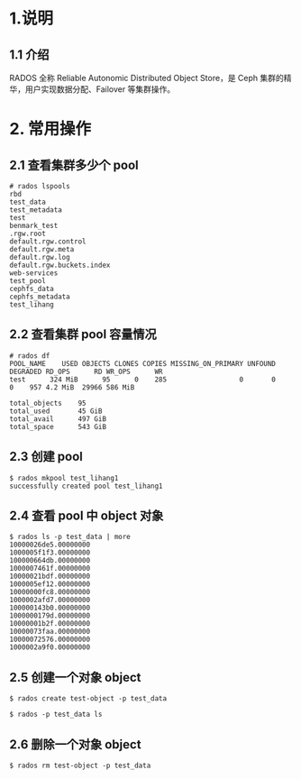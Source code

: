 # 1.说明
## 1.1 介绍
RADOS 全称 Reliable Autonomic Distributed Object Store，是 Ceph 集群的精华，用户实现数据分配、Failover 等集群操作。

# 2. 常用操作
## 2.1 查看集群多少个 pool
```plain
# rados lspools
rbd
test_data
test_metadata
test
benmark_test
.rgw.root
default.rgw.control
default.rgw.meta
default.rgw.log
default.rgw.buckets.index
web-services
test_pool
cephfs_data
cephfs_metadata
test_lihang
```

## 2.2 查看集群 pool 容量情况
```$ rados df
# rados df
POOL_NAME    USED OBJECTS CLONES COPIES MISSING_ON_PRIMARY UNFOUND DEGRADED RD_OPS      RD WR_OPS      WR 
test      324 MiB      95      0    285                  0       0        0    957 4.2 MiB  29966 586 MiB 

total_objects    95
total_used       45 GiB
total_avail      497 GiB
total_space      543 GiB
```

## 2.3 创建 pool
```plain
$ rados mkpool test_lihang1
successfully created pool test_lihang1
```

## 2.4 查看 pool 中 object 对象
```plain
$ rados ls -p test_data | more
10000026de5.00000000
1000005f1f3.00000000
100000664db.00000000
1000007461f.00000000
10000021bdf.00000000
1000005ef12.00000000
10000000fc8.00000000
1000002afd7.00000000
100000143b0.00000000
1000000179d.00000000
10000001b2f.00000000
10000073faa.00000000
10000072576.00000000
1000002a9f0.00000000
```

## 2.5 创建一个对象 object
```plain
$ rados create test-object -p test_data
 
$ rados -p test_data ls
```

## 2.6 删除一个对象 object
```plain
$ rados rm test-object -p test_data
```
